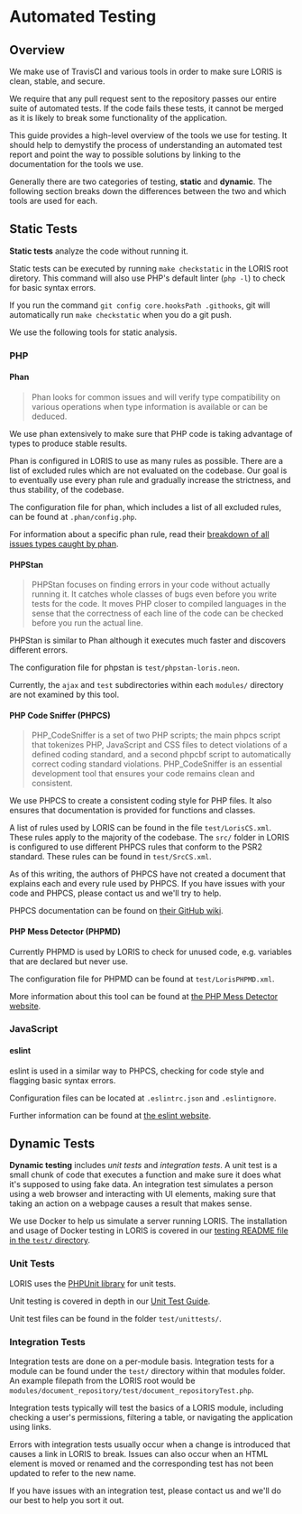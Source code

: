 # Automated Testing


## Overview
We make use of TravisCI and various tools in order to make sure LORIS is clean, stable, and secure.

We require that any pull request sent to the repository passes our entire suite of automated tests. If the code fails these tests, it cannot be merged as it is likely to break some functionality of the application.

This guide provides a high-level overview of the tools we use for testing. It should help to demystify the process of understanding an automated test report and point the way to possible solutions by linking to the documentation for the tools we use.

Generally there are two categories of testing, **static** and **dynamic**. The following section breaks down the differences between the two and which tools are used for each.

## Static Tests

**Static tests** analyze the code without running it.

Static tests can be executed by running `make checkstatic` in the LORIS root diretory. This command will also use PHP's default linter (`php -l`) to check for basic syntax errors.

If you run the command `git config core.hooksPath .githooks`, git will automatically
run `make checkstatic` when you do a git push.

We use the following tools for static analysis.

### PHP

#### Phan

> Phan looks for common issues and will verify type compatibility on various operations when type information is available or can be deduced.

We use phan extensively to make sure that PHP code is taking advantage of types to produce stable results.

Phan is configured in LORIS to use as many rules as possible. There are a list of excluded rules which are not evaluated on the codebase. Our goal is to eventually use every phan rule and gradually increase the strictness, and thus stability, of the codebase.

The configuration file for phan, which includes a list of all excluded rules, can be found at `.phan/config.php`.

For information about a specific phan rule, read their [breakdown of all issues types caught by phan](https://github.com/phan/phan/wiki/Issue-Types-Caught-by-Phan).

#### PHPStan

> PHPStan focuses on finding errors in your code without actually running it. It catches whole classes of bugs even before you write tests for the code. It moves PHP closer to compiled languages in the sense that the correctness of each line of the code can be checked before you run the actual line.

PHPStan is similar to Phan although it executes much faster and discovers different
errors.

The configuration file for phpstan is `test/phpstan-loris.neon`.

Currently, the `ajax` and `test` subdirectories within each `modules/` directory
are not examined by this tool.


#### PHP Code Sniffer (PHPCS)

> PHP_CodeSniffer is a set of two PHP scripts; the main phpcs script that tokenizes PHP, JavaScript and CSS files to detect violations of a defined coding standard, and a second phpcbf script to automatically correct coding standard violations. PHP_CodeSniffer is an essential development tool that ensures your code remains clean and consistent.

We use PHPCS to create a consistent coding style for PHP files. It also ensures that documentation is provided for functions and classes.

A list of rules used by LORIS can be found in the file `test/LorisCS.xml`. These rules apply to the majority of the codebase. The `src/` folder in LORIS is configured to use different PHPCS rules that conform to the PSR2 standard. These rules can be found in `test/SrcCS.xml`.

As of this writing, the authors of PHPCS have not created a document that explains each and every rule used by PHPCS. If you have issues with your code and PHPCS, please contact us and we'll try to help.

PHPCS documentation can be found on [their GitHub wiki](https://github.com/squizlabs/PHP_CodeSniffer/wiki).


#### PHP Mess Detector (PHPMD)

Currently PHPMD is used by LORIS to check for unused code, e.g. variables that are declared but never use.

The configuration file for PHPMD can be found at `test/LorisPHPMD.xml`.

More information about this tool can be found at [the PHP Mess Detector website](http://phpmd.org/documentation/index.html).


### JavaScript

#### eslint

eslint is used in a similar way to PHPCS, checking for code style and flagging basic syntax errors. 

Configuration files can be located at `.eslintrc.json` and `.eslintignore`.

Further information can be found at [the eslint website](https://eslint.org/docs/rules/).


## Dynamic Tests

**Dynamic testing** includes _unit tests_ and _integration tests_. A unit test is a small chunk of code that executes a function and make sure it does what it's supposed to using fake data. An integration test simulates a person using a web browser and interacting with UI elements, making sure that taking an action on a webpage causes a result that makes sense.

We use Docker to help us simulate a server running LORIS. The installation and usage of Docker testing in LORIS is covered in our [testing README file in the `test/` directory](https://github.com/aces/Loris/blob/master/test/README.md).

### Unit Tests

LORIS uses the [PHPUnit library](https://phpunit.de/) for unit tests.


Unit testing is covered in depth in our [Unit Test Guide](/test/UnitTestGuide.md).

Unit test files can be found in the folder `test/unittests/`.

### Integration Tests

Integration tests are done on a per-module basis. Integration tests for a module can be found under the `test/` directory within that modules folder. An example filepath from the LORIS root would be `modules/document_repository/test/document_repositoryTest.php`. 

Integration tests typically will test the basics of a LORIS module, including checking a user's permissions, filtering a table, or navigating the application using links.

Errors with integration tests usually occur when a change is introduced that causes a link in LORIS to break. Issues can also occur when an HTML element is moved or renamed and the corresponding test has not been updated to refer to the new name.

If you have issues with an integration test, please contact us and we'll do our best to help you sort it out. 
